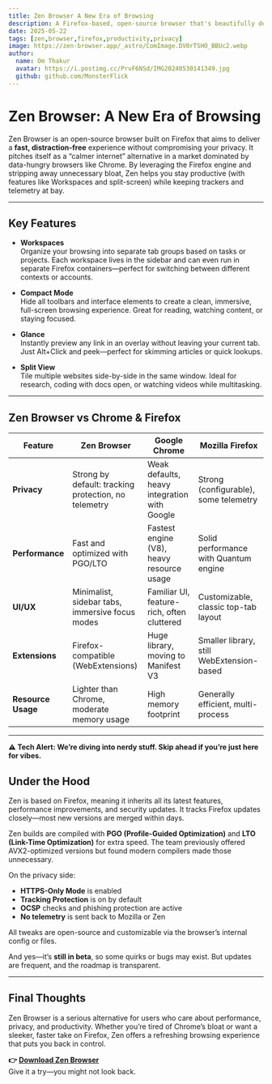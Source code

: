 ```yaml
---
title: Zen Browser A New Era of Browsing
description: A Firefox-based, open-source browser that's beautifully designed, privacy-focused, and feature-rich.
date: 2025-05-22
tags: [zen,browser,firefox,productivity,privacy]
image: https://zen-browser.app/_astro/ComImage.DV0rTSHO_BBUc2.webp
author:
  name: Om Thakur
  avatar: https://i.postimg.cc/PrvF6NSd/IMG20240530141349.jpg
  github: github.com/MonsterFlick
---
```


# Zen Browser: A New Era of Browsing

Zen Browser is an open-source browser built on Firefox that aims to deliver a **fast, distraction-free** experience without compromising your privacy. It pitches itself as a “calmer internet” alternative in a market dominated by data-hungry browsers like Chrome. By leveraging the Firefox engine and stripping away unnecessary bloat, Zen helps you stay productive (with features like Workspaces and split-screen) while keeping trackers and telemetry at bay.

---

## Key Features

- **Workspaces**  
  Organize your browsing into separate tab groups based on tasks or projects. Each workspace lives in the sidebar and can even run in separate Firefox containers—perfect for switching between different contexts or accounts.

- **Compact Mode**  
  Hide all toolbars and interface elements to create a clean, immersive, full-screen browsing experience. Great for reading, watching content, or staying focused.

- **Glance**  
  Instantly preview any link in an overlay without leaving your current tab. Just Alt+Click and peek—perfect for skimming articles or quick lookups.

- **Split View**  
  Tile multiple websites side-by-side in the same window. Ideal for research, coding with docs open, or watching videos while multitasking.

---

## Zen Browser vs Chrome & Firefox

| Feature           | Zen Browser                                                 | Google Chrome                                | Mozilla Firefox                            |
|------------------|-------------------------------------------------------------|----------------------------------------------|--------------------------------------------|
| **Privacy**       | Strong by default: tracking protection, no telemetry       | Weak defaults, heavy integration with Google | Strong (configurable), some telemetry      |
| **Performance**   | Fast and optimized with PGO/LTO                            | Fastest engine (V8), heavy resource usage    | Solid performance with Quantum engine      |
| **UI/UX**         | Minimalist, sidebar tabs, immersive focus modes            | Familiar UI, feature-rich, often cluttered   | Customizable, classic top-tab layout       |
| **Extensions**    | Firefox-compatible (WebExtensions)                         | Huge library, moving to Manifest V3          | Smaller library, still WebExtension-based  |
| **Resource Usage**| Lighter than Chrome, moderate memory usage                 | High memory footprint                        | Generally efficient, multi-process         |

---

**⚠️ Tech Alert: We’re diving into nerdy stuff. Skip ahead if you’re just here for vibes.**

## Under the Hood

Zen is based on Firefox, meaning it inherits all its latest features, performance improvements, and security updates. It tracks Firefox updates closely—most new versions are merged within days.

Zen builds are compiled with **PGO (Profile-Guided Optimization)** and **LTO (Link-Time Optimization)** for extra speed. The team previously offered AVX2-optimized versions but found modern compilers made those unnecessary.

On the privacy side:

- **HTTPS-Only Mode** is enabled
- **Tracking Protection** is on by default
- **OCSP** checks and phishing protection are active
- **No telemetry** is sent back to Mozilla or Zen

All tweaks are open-source and customizable via the browser’s internal config or files.

And yes—it’s **still in beta**, so some quirks or bugs may exist. But updates are frequent, and the roadmap is transparent.

---

## Final Thoughts

Zen Browser is a serious alternative for users who care about performance, privacy, and productivity. Whether you’re tired of Chrome’s bloat or want a sleeker, faster take on Firefox, Zen offers a refreshing browsing experience that puts you back in control.

**👉 [Download Zen Browser](https://zen-browser.app/)**  
Give it a try—you might not look back.
